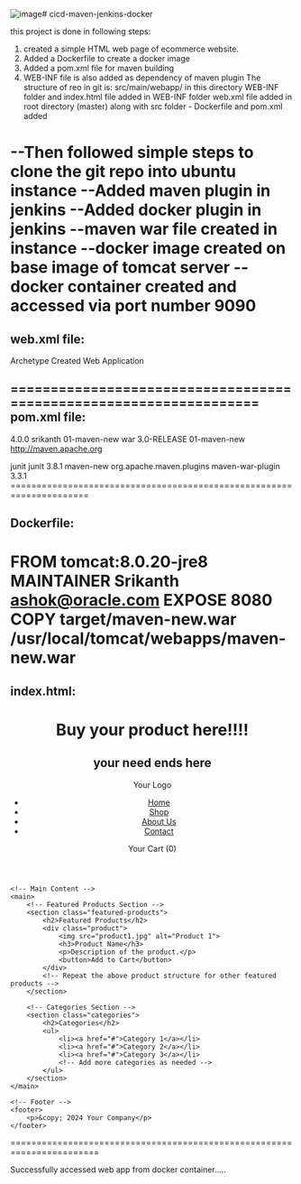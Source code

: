 ![image](https://github.com/SrikanthNoone/cicd-maven-jenkins-docker/assets/97281147/6e00417d-acfb-4912-bb50-cd97a957398d)# cicd-maven-jenkins-docker

this project is done in following steps:
1. created a simple HTML web page of ecommerce website.
2. Added a Dockerfile to create a docker image
3. Added a pom.xml file for maven building
4. WEB-INF file is also added as dependency of maven plugin
The structure of reo in git is:
  src/main/webapp/ in this directory WEB-INF folder and index.html file added
  in WEB-INF folder web.xml file added
  in root directory (master) along with src folder - Dockerfile and pom.xml added

--Then followed simple steps to clone the git repo into ubuntu instance
--Added maven plugin in jenkins 
--Added docker plugin in jenkins
--maven war file created in instance
--docker image created on base image of tomcat server
--docker container created and accessed via port number 9090
================================================================
web.xml file:
------------------
<!DOCTYPE web-app PUBLIC
 "-//Sun Microsystems, Inc.//DTD Web Application 2.3//EN"
 "http://java.sun.com/dtd/web-app_2_3.dtd" >

<web-app>
  <display-name>Archetype Created Web Application</display-name>
</web-app>

==================================================================
pom.xml file:
-------------
<project xmlns="http://maven.apache.org/POM/4.0.0" xmlns:xsi="http://www.w3.org/2001/XMLSchema-instance"
  xsi:schemaLocation="http://maven.apache.org/POM/4.0.0 http://maven.apache.org/maven-v4_0_0.xsd">
  <modelVersion>4.0.0</modelVersion>
  <groupId>srikanth</groupId>
  <artifactId>01-maven-new</artifactId>
  <packaging>war</packaging>
  <version>3.0-RELEASE</version>
  <name>01-maven-new</name>
  <url>http://maven.apache.org</url>
 
  <dependencies>
    <dependency>
      <groupId>junit</groupId>
      <artifactId>junit</artifactId>
      <version>3.8.1</version>
    </dependency>
  </dependencies>
  
  <build>
    <finalName>maven-new</finalName>
    <plugins>
      <plugin>
        <groupId>org.apache.maven.plugins</groupId>
        <artifactId>maven-war-plugin</artifactId>
        <version>3.3.1</version>
      </plugin>
    </plugins>
  </build>
</project>
=====================================================================

Dockerfile:
------------
FROM tomcat:8.0.20-jre8
MAINTAINER Srikanth <ashok@oracle.com>
EXPOSE 8080
COPY target/maven-new.war /usr/local/tomcat/webapps/maven-new.war
========================================================================

index.html:
------------
<!DOCTYPE html>
<html lang="en">
<head>
    <meta charset="UTF-8">
    <meta name="viewport" content="width=device-width, initial-scale=1.0">
    <title>My eCommerce Website</title>
    <!-- Link to your CSS file for styling -->
    <link rel="stylesheet" href="styles.css">
</head>
<body>
    <!-- Header -->
    <header>
        <h1>Buy your product here!!!!</h1>
        <h2>your need ends here</h2>
        <div class="logo">Your Logo</div>
        <nav>
            <ul>
                <li><a href="#">Home</a></li>
                <li><a href="#">Shop</a></li>
                <li><a href="#">About Us</a></li>
                <li><a href="#">Contact</a></li>
            </ul>
        </nav>
        <div class="cart">Your Cart (0)</div>
    </header>

    <!-- Main Content -->
    <main>
        <!-- Featured Products Section -->
        <section class="featured-products">
            <h2>Featured Products</h2>
            <div class="product">
                <img src="product1.jpg" alt="Product 1">
                <h3>Product Name</h3>
                <p>Description of the product.</p>
                <button>Add to Cart</button>
            </div>
            <!-- Repeat the above product structure for other featured products -->
        </section>

        <!-- Categories Section -->
        <section class="categories">
            <h2>Categories</h2>
            <ul>
                <li><a href="#">Category 1</a></li>
                <li><a href="#">Category 2</a></li>
                <li><a href="#">Category 3</a></li>
                <!-- Add more categories as needed -->
            </ul>
        </section>
    </main>

    <!-- Footer -->
    <footer>
        <p>&copy; 2024 Your Company</p>
    </footer>
</body>
</html>
=======================================================================



Successfully accessed web app from docker container..... 
